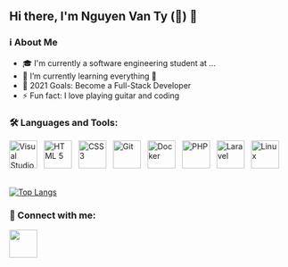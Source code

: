 ## Hi there, I'm Nguyen Van Ty (🐍) 👋

### ℹ️ About Me

- 🎓 I'm currently a software engineering student at ...
- 🌱 I’m currently learning everything 🤣
- 🥅 2021 Goals: Become a Full-Stack Developer
- ⚡ Fun fact: I love playing guitar and coding

### 🛠 Languages and Tools:

<img title="Visual Studio Code"  style="margin-right: 8px;" alt="Visual Studio Code" width="50" src="https://img.icons8.com/plasticine/100/000000/visual-studio-code-2019.png"/>

<img title="HTML 5" style="margin-right: 8px;" alt="HTML 5"  width="50" src="https://img.icons8.com/dusk/64/000000/html-5.png"/>

<img title="CSS 3" style="margin-right: 8px;" alt="CSS 3"  width="50" src="https://img.icons8.com/dusk/64/000000/css3.png"/>

<img title="Git" style="margin-right: 8px;" alt="Git" width="50" src="https://img.icons8.com/nolan/64/git.png"/>

<img title="Docker" style="margin-right: 8px;" alt="Docker"  width="50" src="https://img.icons8.com/dusk/64/000000/docker.png"/>

<img title="PHP" style="margin-right: 8px;" alt="PHP" width="50" src="https://img.icons8.com/dusk/64/000000/php.png"/>

<img title="Laravel" style="margin-right: 8px;" alt="Laravel" width="50" src="https://img.icons8.com/fluency/48/000000/laravel.png"/>

<img title="Linux" style="margin-right: 8px;" alt="Linux" width="50" src="https://img.icons8.com/cute-clipart/64/000000/linux-client.png"/>

<br />
<br />

[![Top Langs](https://github-readme-stats.vercel.app/api/top-langs?username=tynguyen2k1&show_icons=true&locale=en&layout=compact&theme=tokyonight)](https://github.com/tynguyen2k1)

### 🤝 Connect with me:

<a href="https://www.facebook.com/profile.php?id=100012573963650" target="_blank" rel="noopener noreferrer"><img src="https://img.icons8.com/doodle/48/000000/facebook-new.png" width="50" /></a>
